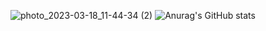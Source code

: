 ![photo_2023-03-18_11-44-34 (2)](https://user-images.githubusercontent.com/108693961/226169368-788235af-3a87-42fb-9786-62d3fbaae2e0.jpg)
![Anurag's GitHub stats](https://github-readme-stats.vercel.app/api?username=Abdulnaser123&show_icons=true&theme=radical)
